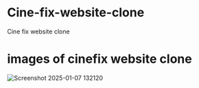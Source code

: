 # Cine-fix-website-clone
Cine fix website clone
# images of cinefix website clone
![Screenshot 2025-01-07 132120](https://github.com/user-attachments/assets/92735213-5aec-4496-a6b6-5f411e478172)
